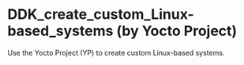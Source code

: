 # DDK_create_custom_Linux-based_systems (by Yocto Project)
 Use the Yocto Project (YP) to create custom Linux-based systems.
